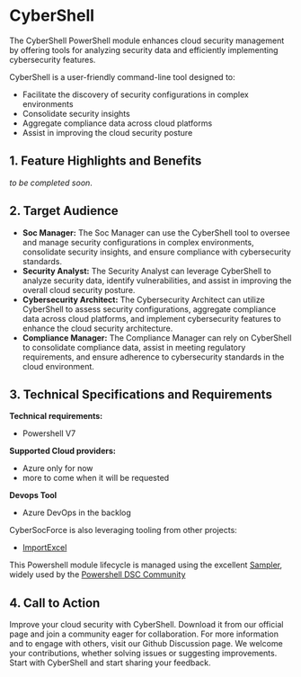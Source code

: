 # CyberShell
The CyberShell PowerShell module enhances cloud security management by offering tools for analyzing security data and efficiently implementing cybersecurity features.

CyberShell is a user-friendly command-line tool designed to:
- Facilitate the discovery of security configurations in complex environments
- Consolidate security insights
- Aggregate compliance data across cloud platforms
- Assist in improving the cloud security posture

## 1. Feature Highlights and Benefits
*to be completed soon*.

## 2. Target Audience
- **Soc Manager:** The Soc Manager can use the CyberShell tool to oversee and manage security configurations in complex environments, consolidate security insights, and ensure compliance with cybersecurity standards.
- **Security Analyst:** The Security Analyst can leverage CyberShell to analyze security data, identify vulnerabilities, and assist in improving the overall cloud security posture.
- **Cybersecurity Architect:** The Cybersecurity Architect can utilize CyberShell to assess security configurations, aggregate compliance data across cloud platforms, and implement cybersecurity features to enhance the cloud security architecture.
- **Compliance Manager:** The Compliance Manager can rely on CyberShell to consolidate compliance data, assist in meeting regulatory requirements, and ensure adherence to cybersecurity standards in the cloud environment.

## 3. Technical Specifications and Requirements

**Technical requirements:**
- Powershell V7

**Supported Cloud providers:**
- Azure only  for now
- more to come when it will be requested

**Devops Tool**
- Azure DevOps in the backlog

CyberSocForce is also leveraging tooling from other projects:
- [ImportExcel](https://github.com/dfinke/ImportExcel)

This Powershell module lifecycle is managed using the excellent [Sampler](https://github.com/gaelcolas/Sampler), widely used by the [Powershell DSC Community](https://dsccommunity.org/)

## 4. Call to Action

Improve your cloud security with CyberShell. Download it from our official page and join a community eager for collaboration. For more information and to engage with others, visit our Github Discussion page. We welcome your contributions, whether solving issues or suggesting improvements. Start with CyberShell and start sharing your feedback.
